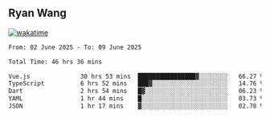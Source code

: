 ## Ryan Wang

[![wakatime](https://wakatime.com/badge/user/6f4ce45f-b03c-4eb3-b701-4b95e0885d94.svg)](https://wakatime.com/@6f4ce45f-b03c-4eb3-b701-4b95e0885d94)

<!--START_SECTION:waka-->

```txt
From: 02 June 2025 - To: 09 June 2025

Total Time: 46 hrs 36 mins

Vue.js              30 hrs 53 mins  ████████████████▓░░░░░░░░   66.27 %
TypeScript          6 hrs 52 mins   ███▓░░░░░░░░░░░░░░░░░░░░░   14.76 %
Dart                2 hrs 54 mins   █▓░░░░░░░░░░░░░░░░░░░░░░░   06.23 %
YAML                1 hr 44 mins    █░░░░░░░░░░░░░░░░░░░░░░░░   03.73 %
JSON                1 hr 17 mins    ▓░░░░░░░░░░░░░░░░░░░░░░░░   02.78 %
```

<!--END_SECTION:waka-->
